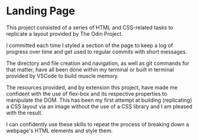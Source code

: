 # Landing Page

This project consisted of a series of HTML and CSS-related tasks to replicate a layout provided by The Odin Project.

I committed each time I styled a section of the page to keep a log of progress over time and get used to regular commits with short messages.

The directory and file creation and navigation, as well as git commands for that matter, have all been done within my terminal or built in terminal provided by VSCode to build muscle memory.

The resources provided, and by extension this project, have made me confident with the use of flex-box and its respective properties to manipulate the DOM. This has been my first attempt at building (replicating) a CSS layout via an image without the use of a CSS library and I am pleased with the result.

I can confidently use these skills to repeat the process of breaking down a webpage's HTML elements and style them.
